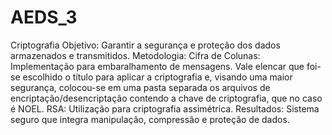# AEDS_3
Criptografia
Objetivo: Garantir a segurança e proteção dos dados armazenados e transmitidos.
Metodologia:
Cifra de Colunas: Implementação para embaralhamento de mensagens. Vale elencar que foi-se escolhido o título para aplicar a criptografia e, visando uma maior segurança, colocou-se em uma pasta separada os arquivos de encriptação/desencriptação contendo a chave de criptografia, que no caso é NOEL. 
RSA: Utilização para criptografia assimétrica.
Resultados: Sistema seguro que integra manipulação, compressão e proteção de dados.

